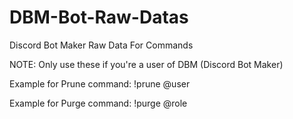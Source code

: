 # DBM-Bot-Raw-Datas
Discord Bot Maker Raw Data For Commands

NOTE: Only use these if you're a user of DBM (Discord Bot Maker)

Example for Prune command:
!prune @user <msg amount>

Example for Purge command:
!purge @role <msg amount>
